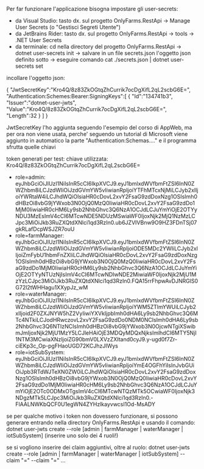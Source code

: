 Per far funzionare l'applicazione bisogna impostare gli user-secrets:

- da Visual Studio:         tasto dx. sul progetto OnlyFarms.RestApi -> Manage User Secrets (o "Gestisci Segreti Utente")
- da JetBrains Rider:       tasto dx. sul progetto OnlyFarms.RestApi -> tools -> .NET User Secrets
- da terminale:             cd nella directory del progetto OnlyFarms.RestApi -> dotnet user-secrets init -> salvare in 
 un file secrets.json l'oggetto json definito sotto -> eseguire comando   cat ./secrets.json | dotnet user-secrets set

incollare l'oggetto json:

{
    "JwtSecretKey":"Kro4Q/8z83ZkOGtqZhCurrik7ocDgXifL2qL2scbG6E=",
    "Authentication:Schemes:Bearer:SigningKeys":[
        {
            "Id":"134741b3",
            "Issuer":"dotnet-user-jwts",
            "Value":"Kro4Q/8z83ZkOGtqZhCurrik7ocDgXifL2qL2scbG6E=",
            "Length":32
        }
    ]
}

JwtSecretKey l'ho aggiunta seguendo l'esempio del corso di AppWeb, ma per ora non viene usata, perche' seguendo un tutorial
di Microsoft viene aggiunto in automatico la parte "Authentication:Schemas...." e il programma sfrutta quelle chiavi

token generati per test:
chiave utilizzata:      Kro4Q/8z83ZkOGtqZhCurrik7ocDgXifL2qL2scbG6E=
- role=admin:           eyJhbGciOiJIUzI1NiIsInR5cCI6IkpXVCJ9.eyJ1bmlxdWVfbmFtZSI6InN0ZWZhbm8iLCJzdWIiOiJzdGVmYW5vIiwianRpIjoiYTFhMTcxNjMiLCJyb2xlIjoiYWRtaW4iLCJhdWQiOlsiaHR0cDovL2xvY2FsaG9zdDoxNzg1OSIsImh0dHBzOi8vbG9jYWxob3N0OjQ0MzQ0IiwiaHR0cDovL2xvY2FsaG9zdDo1MjM0IiwiaHR0cHM6Ly9sb2NhbGhvc3Q6NzA1OCJdLCJuYmYiOjE2OTYyNDU3MzEsImV4cCI6MTcwNDE5NDUzMSwiaWF0IjoxNjk2MjQ1NzMzLCJpc3MiOiJkb3RuZXQtdXNlci1qd3RzIn0.ub6JZVIVBnw9O9HZ3FDnTSj07gkRLafDcpWSJZR7ouU
- role=farmManager:     eyJhbGciOiJIUzI1NiIsInR5cCI6IkpXVCJ9.eyJ1bmlxdWVfbmFtZSI6InN0ZWZhbm8iLCJzdWIiOiJzdGVmYW5vIiwianRpIjoiODE5MDc2YWIiLCJyb2xlIjoiZmFybU1hbmFnZXIiLCJhdWQiOlsiaHR0cDovL2xvY2FsaG9zdDoxNzg1OSIsImh0dHBzOi8vbG9jYWxob3N0OjQ0MzQ0IiwiaHR0cDovL2xvY2FsaG9zdDo1MjM0IiwiaHR0cHM6Ly9sb2NhbGhvc3Q6NzA1OCJdLCJuYmYiOjE2OTYyNTUzNjIsImV4cCI6MTcwNDIwNDE2MiwiaWF0IjoxNjk2MjU1MzYzLCJpc3MiOiJkb3RuZXQtdXNlci1qd3RzIn0.FQA15rrFhpwAvDJNRGlS0G72l2tWHHagu1XXypJz_wM
- role=waterManager:    eyJhbGciOiJIUzI1NiIsInR5cCI6IkpXVCJ9.eyJ1bmlxdWVfbmFtZSI6InN0ZWZhbm8iLCJzdWIiOiJzdGVmYW5vIiwianRpIjoiYWM5ZTlmYWUiLCJyb2xlIjoid2F0ZXJNYW5hZ2VyIiwiYXVkIjpbImh0dHA6Ly9sb2NhbGhvc3Q6MTc4NTkiLCJodHRwczovL2xvY2FsaG9zdDo0NDM0NCIsImh0dHA6Ly9sb2NhbGhvc3Q6NTIzNCIsImh0dHBzOi8vbG9jYWxob3N0OjcwNTgiXSwibmJmIjoxNjk2MjU1MzY5LCJleHAiOjE3MDQyMDQxNjksImlhdCI6MTY5NjI1NTM3MCwiaXNzIjoiZG90bmV0LXVzZXItand0cyJ9.y-ugd0f7Zr-ciEKp3c_Op-pgFHaoUGD72KCJhzJIWys
- role=iotSubSystem:    eyJhbGciOiJIUzI1NiIsInR5cCI6IkpXVCJ9.eyJ1bmlxdWVfbmFtZSI6InN0ZWZhbm8iLCJzdWIiOiJzdGVmYW5vIiwianRpIjoiYmE4OGFhYiIsInJvbGUiOiJpb3RTdWJTeXN0ZW0iLCJhdWQiOlsiaHR0cDovL2xvY2FsaG9zdDoxNzg1OSIsImh0dHBzOi8vbG9jYWxob3N0OjQ0MzQ0IiwiaHR0cDovL2xvY2FsaG9zdDo1MjM0IiwiaHR0cHM6Ly9sb2NhbGhvc3Q6NzA1OCJdLCJuYmYiOjE2OTc0ODMxOTgsImV4cCI6MTcwNTQzMTk5OCwiaWF0IjoxNjk3NDgzMTk5LCJpc3MiOiJkb3RuZXQtdXNlci1qd3RzIn0.-FlAALNWKbQCF0U1egWN4ZYHzlkayvwcsI1Od-MsADY

se per qualche motivo i token non dovessero funzionare, si possono generare entrando nella directory OnlyFarms.RestApi e usando il comando:
    dotnet user-jwts create --role [admin | farmManager | waterManager | iotSubSystem]      (inserire uno solo dei 4 ruoli!)

se si vogliono inserire dei claim aggiuntivi, oltre al ruolo:
    dotnet user-jwts create --role [admin | farmManager | waterManager | iotSubSystem] --claim "<name>=<value>" --claim "<name>=<value>" ...